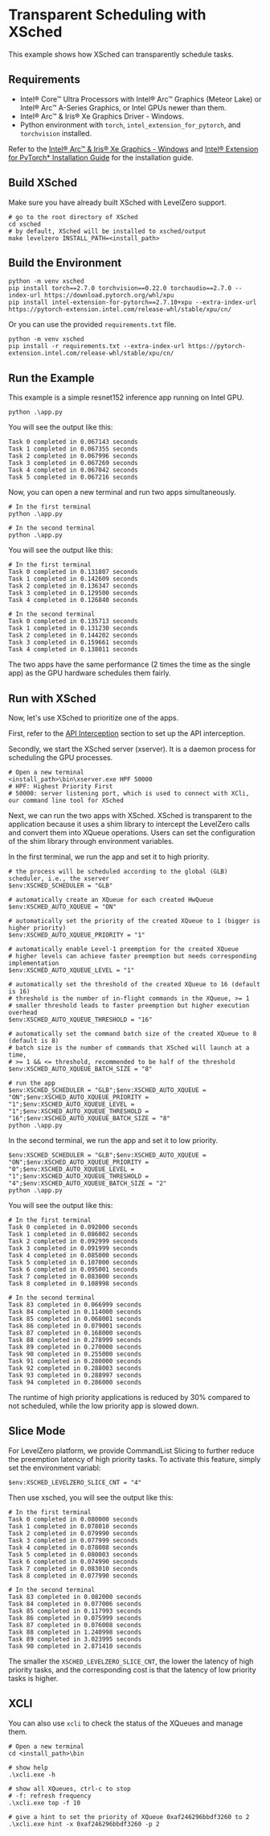 # Transparent Scheduling with XSched

This example shows how XSched can transparently schedule tasks.

## Requirements

- Intel® Core™ Ultra Processors with Intel® Arc™ Graphics (Meteor Lake) or Intel® Arc™ A-Series Graphics, or Intel GPUs newer than them.
- Intel® Arc™ & Iris® Xe Graphics Driver - Windows.
- Python environment with `torch`, `intel_extension_for_pytorch`, and `torchvision` installed.

Refer to the [Intel® Arc™ & Iris® Xe Graphics - Windows](https://www.intel.com/content/www/us/en/download/785597/intel-arc-iris-xe-graphics-windows.html) and [Intel® Extension for PyTorch* Installation Guide](https://pytorch-extension.intel.com/installation?platform=gpu) for the installation guide.

## Build XSched

Make sure you have already built XSched with LevelZero support.

```psl
# go to the root directory of XSched
cd xsched
# by default, XSched will be installed to xsched/output
make levelzero INSTALL_PATH=<install_path>
```

## Build the Environment

```psl
python -m venv xsched
pip install torch==2.7.0 torchvision==0.22.0 torchaudio==2.7.0 --index-url https://download.pytorch.org/whl/xpu
pip install intel-extension-for-pytorch==2.7.10+xpu --extra-index-url https://pytorch-extension.intel.com/release-whl/stable/xpu/cn/
```

Or you can use the provided `requirements.txt` file.

```psl
python -m venv xsched
pip install -r requirements.txt --extra-index-url https://pytorch-extension.intel.com/release-whl/stable/xpu/cn/
```

## Run the Example

This example is a simple resnet152 inference app running on Intel GPU.

```psl
python .\app.py
```

You will see the output like this:

```psl
Task 0 completed in 0.067143 seconds
Task 1 completed in 0.067355 seconds
Task 2 completed in 0.067996 seconds
Task 3 completed in 0.067269 seconds
Task 4 completed in 0.067042 seconds
Task 5 completed in 0.067216 seconds
```

Now, you can open a new terminal and run two apps simultaneously.

```psl
# In the first terminal
python .\app.py

# In the second terminal
python .\app.py
```

You will see the output like this:

```psl
# In the first terminal
Task 0 completed in 0.131807 seconds
Task 1 completed in 0.142609 seconds
Task 2 completed in 0.136347 seconds
Task 3 completed in 0.129500 seconds
Task 4 completed in 0.126840 seconds
```

```psl
# In the second terminal
Task 0 completed in 0.135713 seconds
Task 1 completed in 0.131230 seconds
Task 2 completed in 0.144202 seconds
Task 3 completed in 0.159661 seconds
Task 4 completed in 0.138011 seconds
```

The two apps have the same performance (2 times the time as the single app) as the GPU hardware schedules them fairly.

## Run with XSched

Now, let's use XSched to prioritize one of the apps.

First, refer to the [API Interception](../../README.md) section to set up the API interception.

Secondly, we start the XSched server (xserver). It is a daemon process for scheduling the GPU processes.

```psl
# Open a new terminal
<install_path>\bin\xserver.exe HPF 50000
# HPF: Highest Priority First
# 50000: server listening port, which is used to connect with XCli, our command line tool for XSched
```

Next, we can run the two apps with XSched. XSched is transparent to the application because it uses a shim library to intercept the LevelZero calls and convert them into XQueue operations. Users can set the configuration of the shim library through environment variables.

In the first terminal, we run the app and set it to high priority.

```psl
# the process will be scheduled according to the global (GLB) scheduler, i.e., the xserver
$env:XSCHED_SCHEDULER = "GLB"

# automatically create an XQueue for each created HwQueue
$env:XSCHED_AUTO_XQUEUE = "ON"

# automatically set the priority of the created XQueue to 1 (bigger is higher priority)
$env:XSCHED_AUTO_XQUEUE_PRIORITY = "1"

# automatically enable Level-1 preemption for the created XQueue
# higher levels can achieve faster preemption but needs corresponding implementation
$env:XSCHED_AUTO_XQUEUE_LEVEL = "1"

# automatically set the threshold of the created XQueue to 16 (default is 16)
# threshold is the number of in-flight commands in the XQueue, >= 1
# smaller threshold leads to faster preemption but higher execution overhead
$env:XSCHED_AUTO_XQUEUE_THRESHOLD = "16"

# automatically set the command batch size of the created XQueue to 8 (default is 8)
# batch size is the number of commands that XSched will launch at a time,
# >= 1 && <= threshold, recommended to be half of the threshold
$env:XSCHED_AUTO_XQUEUE_BATCH_SIZE = "8"

# run the app
$env:XSCHED_SCHEDULER = "GLB";$env:XSCHED_AUTO_XQUEUE = "ON";$env:XSCHED_AUTO_XQUEUE_PRIORITY = "1";$env:XSCHED_AUTO_XQUEUE_LEVEL = "1";$env:XSCHED_AUTO_XQUEUE_THRESHOLD = "16";$env:XSCHED_AUTO_XQUEUE_BATCH_SIZE = "8"
python .\app.py
```

In the second terminal, we run the app and set it to low priority.

```psl
$env:XSCHED_SCHEDULER = "GLB";$env:XSCHED_AUTO_XQUEUE = "ON";$env:XSCHED_AUTO_XQUEUE_PRIORITY = "0";$env:XSCHED_AUTO_XQUEUE_LEVEL = "1";$env:XSCHED_AUTO_XQUEUE_THRESHOLD = "4";$env:XSCHED_AUTO_XQUEUE_BATCH_SIZE = "2"
python .\app.py
```

You will see the output like this:

```psl
# In the first terminal
Task 0 completed in 0.092000 seconds
Task 1 completed in 0.086002 seconds
Task 2 completed in 0.092999 seconds
Task 3 completed in 0.091999 seconds
Task 4 completed in 0.085000 seconds
Task 5 completed in 0.107000 seconds
Task 6 completed in 0.095001 seconds
Task 7 completed in 0.083000 seconds
Task 8 completed in 0.108998 seconds
```

```psl
# In the second terminal
Task 83 completed in 0.066999 seconds
Task 84 completed in 0.114000 seconds
Task 85 completed in 0.068001 seconds
Task 86 completed in 0.079001 seconds
Task 87 completed in 0.168000 seconds
Task 88 completed in 0.278999 seconds
Task 89 completed in 0.270000 seconds
Task 90 completed in 0.255000 seconds
Task 91 completed in 0.280000 seconds
Task 92 completed in 0.288003 seconds
Task 93 completed in 0.288997 seconds
Task 94 completed in 0.286000 seconds
```

The runtime of high priority applications is reduced by 30% compared to not scheduled, while the low priority app is slowed down.

## Slice Mode

For LevelZero platform, we provide CommandList Slicing to further reduce the preemption latency of high priority tasks. To activate this feature, simply set the environment variabl:

```psl
$env:XSCHED_LEVELZERO_SLICE_CNT = "4"
```

Then use xsched, you will see the output like this:

```psl
# In the first terminal
Task 0 completed in 0.080000 seconds
Task 1 completed in 0.078010 seconds
Task 2 completed in 0.079990 seconds
Task 3 completed in 0.077999 seconds
Task 4 completed in 0.078008 seconds
Task 5 completed in 0.080003 seconds
Task 6 completed in 0.074990 seconds
Task 7 completed in 0.083010 seconds
Task 8 completed in 0.077990 seconds
```

```psl
# In the second terminal
Task 83 completed in 0.082000 seconds
Task 84 completed in 0.077006 seconds
Task 85 completed in 0.117993 seconds
Task 86 completed in 0.075999 seconds
Task 87 completed in 0.076008 seconds
Task 88 completed in 1.240998 seconds
Task 89 completed in 3.023995 seconds
Task 90 completed in 2.871410 seconds
```

The smaller the `XSCHED_LEVELZERO_SLICE_CNT`, the lower the latency of high priority tasks, and the corresponding cost is that the latency of low priority tasks is higher.

## XCLI

You can also use `xcli` to check the status of the XQueues and manage them.

```psl
# Open a new terminal
cd <install_path>\bin

# show help
.\xcli.exe -h

# show all XQueues, ctrl-c to stop
# -f: refresh frequency
.\xcli.exe top -f 10

# give a hint to set the priority of XQueue 0xaf246296bbdf3260 to 2
.\xcli.exe hint -x 0xaf246296bbdf3260 -p 2
```
